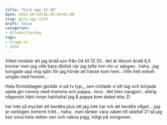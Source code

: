 ```yaml
---
title: "Gick upp 12.30"
date: 2010-10-03T16:35:29+01:00
slug: gick-upp-1230
draft: false
categories:
- Allmänt/Vardag
tags:
- blogg.se
- 2010
---
```

Vilket innebär att jag ändå sov från 04 till 12.30.. det är liksom ändå 8,5 timmar men jag ville bara döööö när jag lyfte min röv ur sängen.. haha.. jag tvingade upp mig själv för jag hörde att hasse kom hem...Ville helt enkelt umgås med honom..  
  
  
Hela förmiddagen glodde vi på tv typ,,, sen chillade vi ett tag och började spela gin rummy med mamma och pappa.. nice.. det blev oavgjort.. aldrig någonsin hänt innan hahhaha! jag & pappa kom delad etta ;D  
  
  
har inte så mycket att berätta plus att jag inte har ork att berätta något... jag är verkligen extremt trött... haha.. men tänker vara vaken till iallafall 21 så jag kan sova hela natten sen och vakna pigg, tidigt på morgonen.